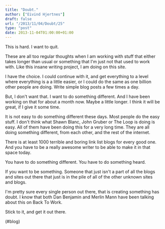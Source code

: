 ```yaml
---
title: "Doubt."
author: ["Eivind Hjertnes"]
draft: false
url: "/2013/11/04/Doubt/25"
type: "post"
date: 2013-11-04T01:00:00+01:00
---
```


This is hard. I want to quit.

These are all too regular thoughts when I am working with stuff that
either takes longer than usual or something that I'm just not that used
to work with. Like this insane writing project, I am doing on this site.

I have the choice. I could continue with it, and get everything to a
level where everything is a a little easier, or I could do the same as
one billion other people are doing. Write simple blog posts a few times
a day.

But, I don't want that. I want to do something different. And I have
been working on that for about a month now. Maybe a little longer. I
think it will be great, if I give it some time.

It is not easy to do something different these days. Most people do the
easy stuff. I don't think what Shawn Blanc, John Gruber or The Loop is
doing is easy. All of them have been doing this for a very long time.
They are all doing something different, from each other, and the rest of
the internet.

There is at least 1000 terrible and boring link list blogs for every
good one. And you have to be a really awesome writer to be able to make
it in that space today.

You have to do something different. You have to do something heard.

If you want to be something. Someone that just isn't a part of all the
blogs and sites out there that just is in the pile of all of the other
unknown sites and blogs.

I'm pretty sure every single person out there, that is creating
something has doubt. I know that both Dan Benjamin and Merlin Mann have
been talking about this on Back To Work.

Stick to it, and get it out there.

(#blog)
